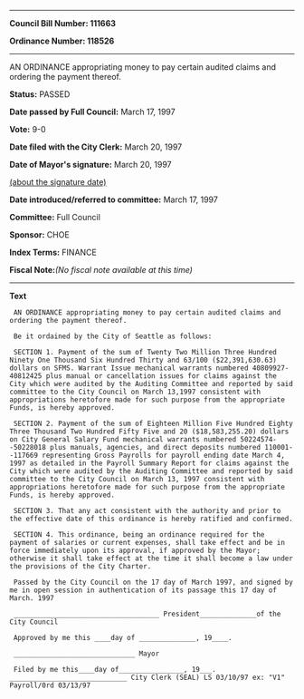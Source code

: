 

********

**Council Bill Number: 111663**
   
**Ordinance Number: 118526**
********

 AN ORDINANCE appropriating money to pay certain audited claims and ordering the payment thereof.

**Status:** PASSED
   
**Date passed by Full Council:** March 17, 1997
   
**Vote:** 9-0
   
**Date filed with the City Clerk:** March 20, 1997
   
**Date of Mayor's signature:** March 20, 1997
   
[(about the signature date)](/~public/approvaldate.htm)
   
   
   
**Date introduced/referred to committee:** March 17, 1997
   
**Committee:** Full Council
   
**Sponsor:** CHOE
   
   
**Index Terms:** FINANCE

**Fiscal Note:**_(No fiscal note available at this time)_

********

**Text**
   
```
 AN ORDINANCE appropriating money to pay certain audited claims and ordering the payment thereof.

 Be it ordained by the City of Seattle as follows:

 SECTION 1. Payment of the sum of Twenty Two Million Three Hundred Ninety One Thousand Six Hundred Thirty and 63/100 ($22,391,630.63) dollars on SFMS. Warrant Issue mechanical warrants numbered 40809927- 40812425 plus manual or cancellation issues for claims against the City which were audited by the Auditing Committee and reported by said committee to the City Council on March 13,1997 consistent with appropriations heretofore made for such purpose from the appropriate Funds, is hereby approved.

 SECTION 2. Payment of the sum of Eighteen Million Five Hundred Eighty Three Thousand Two Hundred Fifty Five and 20 ($18,583,255.20) dollars on City General Salary Fund mechanical warrants numbered 50224574--50228018 plus manuals, agencies, and direct deposits numbered 110001--117669 representing Gross Payrolls for payroll ending date March 4, 1997 as detailed in the Payroll Summary Report for claims against the City which were audited by the Auditing Committee and reported by said committee to the City Council on March 13, 1997 consistent with appropriations heretofore made for such purpose from the appropriate Funds, is hereby approved.

 SECTION 3. That any act consistent with the authority and prior to the effective date of this ordinance is hereby ratified and confirmed.

 SECTION 4. This ordinance, being an ordinance required for the payment of salaries or current expenses, shall take effect and be in force immediately upon its approval, if approved by the Mayor; otherwise it shall take effect at the time it shall become a law under the provisions of the City Charter.

 Passed by the City Council on the 17 day of March 1997, and signed by me in open session in authentication of its passage this 17 day of March. 1997

 ____________________________________ President______________of the City Council

 Approved by me this ____day of ______________, 19____.

 ______________________________ Mayor

 Filed by me this____day of________________, 19___. _____________________________ City Clerk (SEAL) LS 03/10/97 ex: "V1" Payroll/0rd 03/13/97

```
